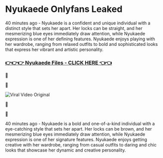 # Nyukaede Onlyfans Leaked

<p>40 minutes ago - Nyukaede is a confident and unique individual with a distinct style that sets her apart. Her locks can be straight, and her mesmerizing blue eyes immediately draw attention, while Nyukaede expression is one of her defining features. Nyukaede enjoys playing with her wardrobe, ranging from relaxed outfits to bold and sophisticated looks that express her vibrant and artistic personality.</p><p>
<h3><a href="https://fansleaks.com-getfree.pro/nyukaede" rel="nofollow">👉👉👉 Nyukaede Files - CLICK HERE 👈👈</a></h3>
<p>🔻</p>
<p>🔻</p> <p>
<a href="https://fansleaks.com-getfree.pro/nyukaede" rel="nofollow"><img src="https://i.imgur.com/0ZbtXZ5.gif" alt="Viral Video Original" style="max-width: 100%; display: inline-block;" data-target="animated-image.originalImage"></a>
<p>🔻</p>
<p>🔻</p> <p>40 minutes ago - Nyukaede is a bold and one-of-a-kind individual with a eye-catching style that sets her apart. Her locks can be brown, and her mesmerizing blue eyes immediately draw attention, while Nyukaede expression is one of her signature features. Nyukaede enjoys getting creative with her wardrobe, ranging from casual outfits to daring and chic looks that showcase her dynamic and creative personality.</p>